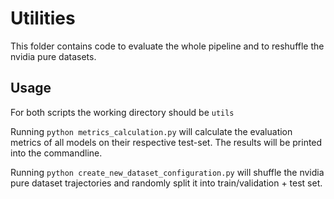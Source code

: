 # Utilities

This folder contains code to evaluate the whole pipeline and to reshuffle the nvidia pure datasets.

## Usage
For both scripts the working directory should be `utils`

Running `python metrics_calculation.py` will calculate the evaluation metrics of all models on their respective test-set. 
The results will be printed into the commandline.

Running `python create_new_dataset_configuration.py` will shuffle the nvidia pure dataset trajectories 
and randomly split it into train/validation + test set.